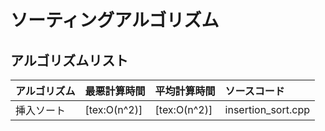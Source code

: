 # ソーティングアルゴリズム

## アルゴリズムリスト

 | アルゴリズム | 最悪計算時間 | 平均計算時間 | ソースコード |
 |:---|:---|:---|:---|
 | 挿入ソート | [tex:O(n\^2)] | [tex:O(n\^2)] | insertion_sort.cpp |

